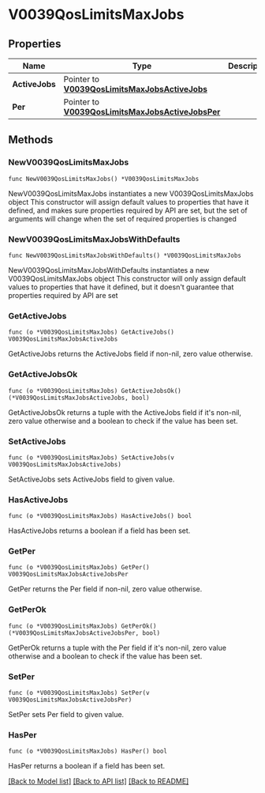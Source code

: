 # V0039QosLimitsMaxJobs

## Properties

Name | Type | Description | Notes
------------ | ------------- | ------------- | -------------
**ActiveJobs** | Pointer to [**V0039QosLimitsMaxJobsActiveJobs**](V0039QosLimitsMaxJobsActiveJobs.md) |  | [optional] 
**Per** | Pointer to [**V0039QosLimitsMaxJobsActiveJobsPer**](V0039QosLimitsMaxJobsActiveJobsPer.md) |  | [optional] 

## Methods

### NewV0039QosLimitsMaxJobs

`func NewV0039QosLimitsMaxJobs() *V0039QosLimitsMaxJobs`

NewV0039QosLimitsMaxJobs instantiates a new V0039QosLimitsMaxJobs object
This constructor will assign default values to properties that have it defined,
and makes sure properties required by API are set, but the set of arguments
will change when the set of required properties is changed

### NewV0039QosLimitsMaxJobsWithDefaults

`func NewV0039QosLimitsMaxJobsWithDefaults() *V0039QosLimitsMaxJobs`

NewV0039QosLimitsMaxJobsWithDefaults instantiates a new V0039QosLimitsMaxJobs object
This constructor will only assign default values to properties that have it defined,
but it doesn't guarantee that properties required by API are set

### GetActiveJobs

`func (o *V0039QosLimitsMaxJobs) GetActiveJobs() V0039QosLimitsMaxJobsActiveJobs`

GetActiveJobs returns the ActiveJobs field if non-nil, zero value otherwise.

### GetActiveJobsOk

`func (o *V0039QosLimitsMaxJobs) GetActiveJobsOk() (*V0039QosLimitsMaxJobsActiveJobs, bool)`

GetActiveJobsOk returns a tuple with the ActiveJobs field if it's non-nil, zero value otherwise
and a boolean to check if the value has been set.

### SetActiveJobs

`func (o *V0039QosLimitsMaxJobs) SetActiveJobs(v V0039QosLimitsMaxJobsActiveJobs)`

SetActiveJobs sets ActiveJobs field to given value.

### HasActiveJobs

`func (o *V0039QosLimitsMaxJobs) HasActiveJobs() bool`

HasActiveJobs returns a boolean if a field has been set.

### GetPer

`func (o *V0039QosLimitsMaxJobs) GetPer() V0039QosLimitsMaxJobsActiveJobsPer`

GetPer returns the Per field if non-nil, zero value otherwise.

### GetPerOk

`func (o *V0039QosLimitsMaxJobs) GetPerOk() (*V0039QosLimitsMaxJobsActiveJobsPer, bool)`

GetPerOk returns a tuple with the Per field if it's non-nil, zero value otherwise
and a boolean to check if the value has been set.

### SetPer

`func (o *V0039QosLimitsMaxJobs) SetPer(v V0039QosLimitsMaxJobsActiveJobsPer)`

SetPer sets Per field to given value.

### HasPer

`func (o *V0039QosLimitsMaxJobs) HasPer() bool`

HasPer returns a boolean if a field has been set.


[[Back to Model list]](../README.md#documentation-for-models) [[Back to API list]](../README.md#documentation-for-api-endpoints) [[Back to README]](../README.md)


